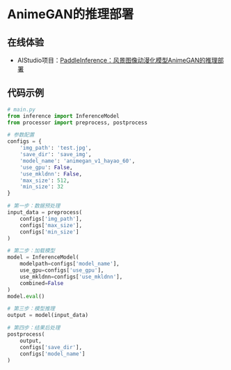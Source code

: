 # **AnimeGAN的推理部署**
## 在线体验
* AIStudio项目：[PaddleInference：风景图像动漫化模型AnimeGAN的推理部署](https://aistudio.baidu.com/aistudio/projectdetail/1201335)

## 代码示例
```python
# main.py
from inference import InferenceModel
from processor import preprocess, postprocess

# 参数配置
configs = {
    'img_path': 'test.jpg',
    'save_dir': 'save_img',
    'model_name': 'animegan_v1_hayao_60',
    'use_gpu': False,
    'use_mkldnn': False,
    'max_size': 512,
    'min_size': 32
}

# 第一步：数据预处理
input_data = preprocess(
    configs['img_path'], 
    configs['max_size'],  
    configs['min_size']
)

# 第二步：加载模型
model = InferenceModel(
    modelpath=configs['model_name'], 
    use_gpu=configs['use_gpu'], 
    use_mkldnn=configs['use_mkldnn'], 
    combined=False
)
model.eval()

# 第三步：模型推理
output = model(input_data)

# 第四步：结果后处理
postprocess(
    output, 
    configs['save_dir'],
    configs['model_name']
)
```